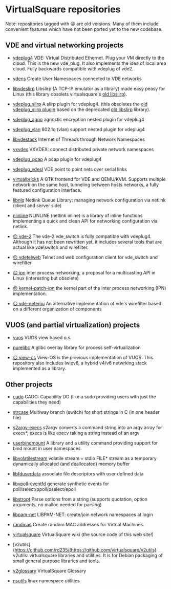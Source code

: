 # VirtualSquare repositories

Note: repositories tagged with &#9785; are old versions. Many of them include
convenient features which have not been ported yet to the new codebase.

## VDE and virtual networking projects

 * [vdeplug4](https://github.com/rd235/vdeplug4)
VDE: Virtual Distributed Ethernet. Plug your VM directly to the cloud.
This is the new vde\_plug. It also implements the idea of local area cloud.
Fully backwards compatible with vdeplug of vde2.

 * [vdens](https://github.com/rd235/vdens)
Create User Namespaces connected to VDE networks

 * [libvdeslirp](https://github.com/virtualsquare/libvdeslirp)
Libslirp (A TCP-IP emulator as a library) made easy peasy for Linux (this library obsolets virtualsquare's [old libslirp](https://github.com/rd235/libslirp)).

 * [vdeplug\_slirp](https://github.com/virtualsquare/vdeplug_slirp)
A slirp plugin for vdeplug4. (this obsoletes the [old vdeplug\_slirp plugin](https://github.com/rd235/vdeplug_slirp) based on the deprecated [old libslirp](https://github.com/rd235/libslirp) library).

 * [vdeplug\_agno](https://github.com/rd235/vdeplug_agno)
agnostic encryption nested plugin for vdeplug4

 * [vdeplug\_vlan](https://github.com/rd235/vdeplug_vlan)
802.1q (vlan) support nested plugin for vdeplug4

 * [libvdestack](https://github.com/rd235/libvdestack)
Internet of Threads through Network Namespaces

 * [vxvdex](https://github.com/rd235/vxvdex)
VXVDEX: connect distributed private network namespaces

 * [vdeplug\_pcap](https://github.com/rd235/vdeplug_pcap)
A pcap plugin for vdeplug4

 * [vdeplug\_vdesl](https://github.com/virtualsquare/vdeplug_vdesl)
VDE point to point nets over serial links

 * [virtualbricks](https://github.com/virtualsquare/virtualbricks)
A GTK frontend for VDE and QEMU/KVM. Supports multiple network on the same host, tunneling between hosts networks, a fully featured configuration interface.

 * [libnlq](https://github.com/virtualsquare/libnlq)
Netlink Queue Library: managing network configuration via netlink (client and server side)

 * [nlinline](https://github.com/virtualsquare/nlinline)
NLINLINE (netlink inline) is a library of inline functions implementing a quick and clean API for networking configuration via netlink.

 * [&#9785; vde-2](https://github.com/virtualsquare/vde-2)
The vde-2 vde\_switch is fully compatible with vdeplug4. Although it has not been rewritten yet, it includes
several tools that are actual like vde\switch and wirefilter.

 * [&#9785; vdetelweb](https://github.com/virtualsquare/vdetelweb)
Telnet and web configuration client for vde\_switch and wirefilter

 * [&#9785; ipn](https://github.com/virtualsquare/ipn)
inter process networking, a proposal for a multicasting API in Linux (interesting but obsolete)

 * [&#9785; kernel-patch-ipn](https://github.com/virtualsquare/kernel-patch-ipn)
the kernel part of the inter process networking (IPN) implementation.

 * [&#9785; vde-netemu](https://github.com/virtualsquare/vde-netemu)
An alternative implementation of vde's wirefilter based on a different organization of components

## VUOS (and partial virtualization) projects

 * [vuos](https://github.com/virtualsquare/vuos)
VUOS view based o.s.

 * [purelibc](https://github.com/virtualsquare/purelibc)
A glibc overlay library for process self-virtualization

 * [&#9785; view-os](https://github.com/virtualsquare/view-os)
View-OS is the previous implementation of VUOS. This repository also includes lwipv6, a hybrid v4/v6 netwrking stack
implemented as a library.

## Other projects

 * [cado](https://github.com/rd235/cado)
CADO: Capability DO (like a sudo providing users with just the capabilities they need)

 * [strcase](https://github.com/rd235/strcase)
Multiway branch (switch) for short strings in C (in one header file)

 * [s2argv-execs](https://github.com/rd235/s2argv-execs)
s2argv converts a command string into an argv array for execv\*, execs is like execv taking a string instead of an argv

 * [userbindmount](https://github.com/rd235/userbindmount)
A library and a utility command providing support for bind mount in user namespaces.

 * [libvolatilestream](https://github.com/rd235/libvolatilestream)
volatile stream = stdio FILE\* stream as a temporary dynamically allocated (and deallocated) memory buffer

 * [libfduserdata](https://github.com/rd235/libfduserdata)
associate file descriptors with user defined data

 * [libvpoll-eventfd](https://github.com/rd235/libvpoll-eventfd)
generate synthetic events for poll/select/ppoll/pselect/epoll

 * [libstropt](https://github.com/rd235/libstropt)
Parse options from a string (supports quotation, option arguments, no malloc needed for parsing)

 * [libpam-net](https://github.com/rd235/libpam-net)
LIBPAM-NET: create/join network namespaces at login

 * [randmac](https://github.com/virtualsquare/randmac)
Create random MAC addresses for Virtual Machines.

 * [virtualsquare](https://github.com/virtualsquare/virtualsquare.github.io)
VirtualSquare wiki (the source code of this web site!)

 * [v2utils](https://github.com/rd235/(https://github.com/virtualsquare/v2utils)
v2utils: virtualsquare libraries and utilities. It is for Debian packaging of small general
purpose libraries and tools.

 * [v2glossary](https://github.com/virtualsquare/v2glossary)
VirtualSquare Glossary

 * [nsutils](https://github.com/rd235/nsutils)
linux namespace utilities
